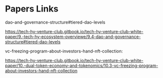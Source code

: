 # Papers Links

dao-and-governance-structure#tiered-dao-levels

https://tech-hy-venture-club.gitbook.io/tech-hy-venture-club-white-paper/9.-tech-hy-ecosystem-overviewe/9.4-dao-and-governance-structure#tiered-dao-levels




vc-freezing-program-about-investors-hand-nft-collection:

https://tech-hy-venture-club.gitbook.io/tech-hy-venture-club-white-paper/10.-dual-token-economy-and-tokenomics/10.3-vc-freezing-program-about-investors-hand-nft-collection